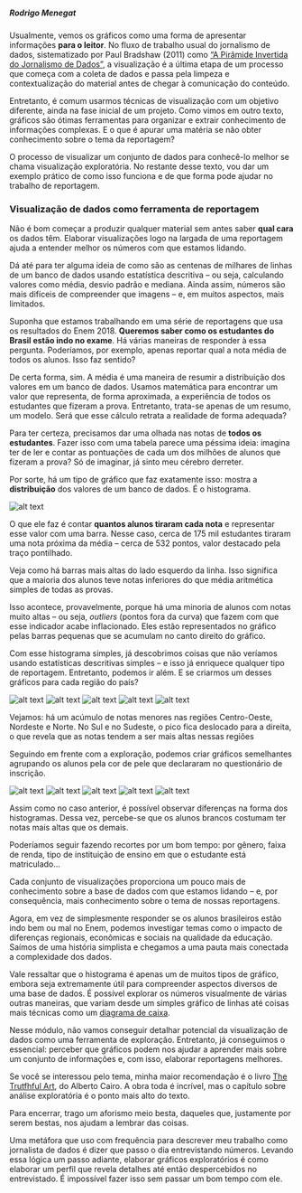 ##### Rodrigo Menegat

Usualmente, vemos os gráficos como uma forma de apresentar informações **para o leitor**. No fluxo de trabalho usual do jornalismo de dados, sistematizado por Paul Bradshaw (2011) como [“A Pirâmide Invertida do Jornalismo de Dados”](https://onlinejournalismblog.com/2011/07/07/the-inverted-pyramid-of-data-journalism/), a visualização é a última etapa de um processo que começa com a coleta de dados e passa pela limpeza e contextualização do material antes de chegar à comunicação do conteúdo.

Entretanto, é comum usarmos técnicas de visualização com um objetivo diferente, ainda na fase inicial de um projeto. Como vimos em outro texto, gráficos são ótimas ferramentas para organizar e extrair conhecimento de informações complexas. E o que é apurar uma matéria se não obter conhecimento sobre o tema da reportagem?

O processo de visualizar um conjunto de dados para conhecê-lo melhor se chama visualização exploratória. No restante desse texto, vou dar um exemplo prático de como isso funciona e de que forma pode ajudar no trabalho de reportagem.

### Visualização de dados como ferramenta de reportagem

Não é bom começar a produzir qualquer material sem antes saber **qual cara** os dados têm. Elaborar visualizações logo na largada de uma reportagem ajuda a entender melhor os números com que estamos lidando.

Dá até para ter alguma ideia de como são as centenas de milhares de linhas de um banco de dados usando estatística descritiva – ou seja, calculando valores como média, desvio padrão e mediana. Ainda assim, números são mais difíceis de compreender que imagens – e, em muitos aspectos, mais limitados.

Suponha que estamos trabalhando em uma série de reportagens que usa os resultados do Enem 2018. **Queremos saber como os estudantes do Brasil estão indo no exame**. Há várias maneiras de responder à essa pergunta. Poderíamos, por exemplo, apenas reportar qual a nota média de todos os alunos. Isso faz sentido?

De certa forma, sim. A média é uma maneira de resumir a distribuição dos valores em um banco de dados. Usamos matemática para encontrar um valor que representa, de forma aproximada, a experiência de todos os estudantes que fizeram a prova. Entretanto, trata-se apenas de um resumo,  um modelo. Será que esse cálculo retrata a realidade de forma adequada?

Para ter certeza, precisamos dar uma olhada nas notas de **todos os estudantes**. Fazer isso com uma tabela parece uma péssima ideia: imagina ter de ler e contar as pontuações de cada um dos milhões de alunos que fizeram a prova? Só de imaginar, já sinto meu cérebro derreter. 

Por sorte, há um tipo de gráfico que faz exatamente isso: mostra a **distribuição** dos valores de um banco de dados. É o histograma. 

![alt text](../imgs/histograma-enem.png "Histograma de notas do Enem 2018")

O que ele faz é contar **quantos alunos tiraram cada nota** e representar esse valor com uma barra. Nesse caso, cerca de 175 mil estudantes tiraram uma nota próxima da média – cerca de 532 pontos, valor destacado pela traço pontilhado. 

Veja como há barras mais altas do lado esquerdo da linha. Isso significa que a maioria dos alunos teve notas inferiores do que média aritmética simples de todas as provas. 

Isso acontece, provavelmente, porque há uma minoria de alunos com notas muito altas – ou seja, *outliers* (pontos fora da curva) que fazem com que esse indicador acabe inflacionado. Eles estão representados no gráfico pelas barras pequenas que se acumulam no canto direito do gráfico.

Com esse histograma simples, já descobrimos coisas que não veríamos usando estatísticas descritivas simples – e isso já enriquece qualquer tipo de reportagem. Entretanto, podemos ir além. E se criarmos um desses gráficos para cada região do país?

![alt text](../imgs/multiplos-Centro-Oeste.png "Histograma de notas do Enem 2018 – Centro Oeste")
![alt text](../imgs/multiplos-Norte.png "Histograma de notas do Enem 2018 – Norte")
![alt text](../imgs/multiplos-Nordeste.png "Histograma de notas do Enem 2018 – Nordeste")
![alt text](../imgs/multiplos-Sudeste.png "Histograma de notas do Enem 2018 – Sudeste")
![alt text](../imgs/multiplos-Sul.png "Histograma de notas do Enem 2018 – Sul")

Vejamos: há um acúmulo de notas menores nas regiões Centro-Oeste, Nordeste e Norte. No Sul e no Sudeste, o pico fica deslocado para a direita, o que revela que as notas tendem a ser mais altas nessas regiões

Seguindo em frente com a exploração, podemos criar gráficos semelhantes agrupando os alunos pela cor de pele que declararam no questionário de inscrição.

![alt text](../imgs/multiplos-Amarelo.png "Histograma de notas do Enem 2018 – Amarelo")
![alt text](../imgs/multiplos-Indígena.png "Histograma de notas do Enem 2018 – Indígena")
![alt text](../imgs/multiplos-Branco.png "Histograma de notas do Enem 2018 – Branco")
![alt text](../imgs/multiplos-Preto.png "Histograma de notas do Enem 2018 – Preto")
![alt text](../imgs/multiplos-Pardo.png "Histograma de notas do Enem 2018 – Pardo")

Assim como no caso anterior, é possível observar diferenças na forma dos histogramas. Dessa vez, percebe-se que os alunos brancos costumam ter notas mais altas que os demais.

Poderíamos seguir fazendo recortes por um bom tempo: por gênero, faixa de renda, tipo de instituição de ensino em que o estudante está matriculado… 

Cada conjunto de visualizações proporciona um pouco mais de conhecimento sobre a base de dados com que estamos lidando – e, por consequência, mais conhecimento sobre o tema de nossas reportagens. 

Agora, em vez de simplesmente responder se os alunos brasileiros estão indo bem ou mal no Enem, podemos investigar temas como o impacto de diferenças regionais, econômicas e sociais na qualidade da educação. Saímos de uma história simplista e chegamos a uma pauta mais conectada a complexidade dos dados.

Vale ressaltar que o histograma é apenas um de muitos tipos de gráfico, embora seja extremamente útil para compreender aspectos diversos de uma base de dados. É possível explorar os números visualmente de várias outras maneiras, que variam desde um simples gráfico de linhas até coisas mais técnicas como um [diagrama de caixa](https://pt.wikipedia.org/wiki/Diagrama_de_caixa).

Nesse módulo, não vamos conseguir detalhar potencial da visualização de dados como uma ferramenta de exploração. Entretanto, já conseguimos o essencial: perceber que gráficos podem nos ajudar a aprender mais sobre um conjunto de informações e, com isso, elaborar reportagens melhores.

Se você se interessou pelo tema, minha maior recomendação é o livro [The Trutfhful Art](https://www.amazon.com.br/Truthful-Art-Data-Charts-Communication/dp/0321934075), do Alberto Cairo. A obra toda é incrível, mas o capítulo sobre análise exploratória é o ponto mais alto do texto.

Para encerrar, trago um aforismo meio besta, daqueles que, justamente por serem bestas, nos ajudam a lembrar das coisas.

Uma metáfora que uso com frequência para descrever meu trabalho como jornalista de dados é dizer que passo o dia entrevistando números. Levando essa lógica um passo adiante, elaborar gráficos exploratórios é como elaborar um perfil que revela detalhes até então despercebidos no entrevistado. É impossível fazer isso sem passar um bom tempo com ele.